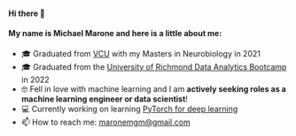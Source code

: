 #### Hi there 👋

#### My name is Michael Marone and here is a little about me:

* 🎓 Graduated from [VCU](https://medschool.vcu.edu/education/graduate/phd-programs/neuroscience/neuroscience-research/) with my Masters in Neurobiology in 2021
* 🎓 Graduated from the [University of Richmond Data Analytics Bootcamp](https://bootcamps.richmond.edu/data/landing-b5a/?s=Google-Unbranded&msg_cv_scta=4&msg_cv_stbn=1&msg_cv_fcta=1&pkw=%2Bdata%20%2Bbootcamp&pcrid=459933555980&pmt=b&utm_source=google&utm_medium=cpc&utm_campaign=GGL%7CUNIVERSITY-OF-RICHMOND%7CSEM%7CDATA%7C-%7COFL%7CTIER-1%7CALL%7CNBD-G%7CBMM%7CSecondary%7CBootcamp&utm_term=%2Bdata%20%2Bbootcamp&s=google&k=%2Bdata%20%2Bbootcamp&utm_adgroupid=106453255614&utm_locationphysicalms=9008459&utm_matchtype=b&utm_network=g&utm_device=c&utm_content=459933555980&utm_placement=&gclid=CjwKCAiAioifBhAXEiwApzCztiikKSNjhDs8SsuTOxH3cbGVG7gquDUyar593akq2yTm9_wdunWOjxoCOo0QAvD_BwE&gclsrc=aw.ds) in 2022
* 🤓 Fell in love with machine learning and I am **actively seeking roles as a machine learning engineer or data scientist**!
* 💻 Currently working on learning [PyTorch for deep learning](https://github.com/mrdbourke/pytorch-deep-learning)
* 📫 How to reach me: maronemgm@gmail.com

<!--
**maronem/maronem** is a ✨ _special_ ✨ repository because its `README.md` (this file) appears on your GitHub profile.

Here are some ideas to get you started:

- 🔭 I’m currently working on ...
- 🌱 I’m currently learning ...
- 👯 I’m looking to collaborate on ...
- 🤔 I’m looking for help with ...
- 💬 Ask me about ...
- 📫 How to reach me: ...
- 😄 Pronouns: ...
- ⚡ Fun fact: ...
-->
